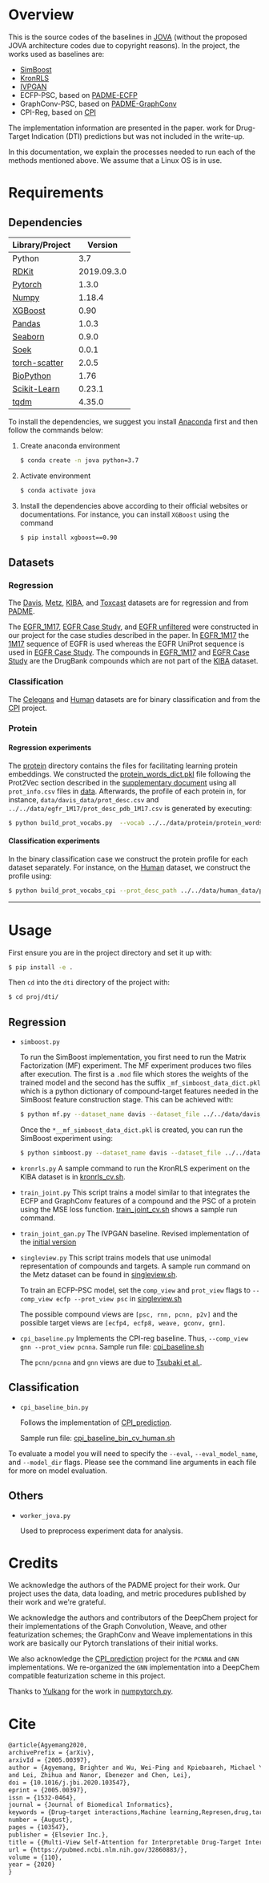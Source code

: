 #  Overview
This is the source codes of the baselines in [JOVA](https://pubmed.ncbi.nlm.nih.gov/32860883/) (without the proposed JOVA architecture 
codes due to copyright reasons). In the project, the works used as baselines are:
- [SimBoost](https://www.ncbi.nlm.nih.gov/pmc/articles/PMC5395521/)
- [KronRLS](https://academic.oup.com/bib/article/16/2/325/246479)
- [IVPGAN](https://ieeexplore.ieee.org/document/9067510)
- ECFP-PSC, based on [PADME-ECFP](https://arxiv.org/abs/1807.09741)
- GraphConv-PSC, based on [PADME-GraphConv](https://arxiv.org/abs/1807.09741)
- CPI-Reg, based on [CPI](https://academic.oup.com/bioinformatics/article/35/2/309/5050020)

The implementation information are presented in the paper.
work for Drug-Target Indication (DTI) predictions but was not included in the 
write-up.

In this documentation, we explain the processes needed to run each of the methods mentioned above.
We assume that a Linux OS is in use.

# Requirements
## Dependencies

| Library/Project                                              | Version     |
|--------------------------------------------------------------|-------------|
| Python                                                       | 3.7         |
| [RDKit](https://anaconda.org/rdkit/rdkit)                    | 2019.09.3.0 |
| [Pytorch](https://pytorch.org/get-started/locally/)          | 1.3.0       |
| [Numpy](https://pypi.org/project/numpy/)                     | 1.18.4      |
| [XGBoost](https://pypi.org/project/xgboost/)                 | 0.90        |
| [Pandas](https://pypi.org/project/pandas/)                   | 1.0.3       |
| [Seaborn](https://pypi.org/project/seaborn/)                 | 0.9.0       |
| [Soek](https://github.com/bbrighttaer/soek)                  | 0.0.1       |
| [torch-scatter](https://github.com/rusty1s/pytorch_scatter)  | 2.0.5       |
| [BioPython](https://biopython.org/wiki/Download)             | 1.76        |
| [Scikit-Learn](https://scikit-learn.org/stable/install.html) | 0.23.1       |
| [tqdm](https://github.com/tqdm/tqdm)                         | 4.35.0      |

To install the dependencies, we suggest you install 
[Anaconda](https://www.anaconda.com/products/individual) 
first and then follow the commands below:

1. Create anaconda environment
    ```bash
    $ conda create -n jova python=3.7
    ```
2. Activate environment
   ```bash
   $ conda activate jova
   ```
3. Install the dependencies above according to their official websites or documentations.
For instance, you can install `XGBoost` using the command
   ```bash
   $ pip install xgboost==0.90
   ```

## Datasets
### Regression
The [Davis](./data/davis_data), [Metz](./data/metz_data), [KIBA](./data/KIBA_data), 
and [Toxcast](./data/full_toxcast) datasets are for regression and from 
[PADME](https://github.com/simonfqy/PADME). 

The [EGFR_1M17](./data/egfr_1M17), [EGFR Case Study](./data/egfr_case_study), 
and [EGFR unfiltered](./data/egfr_unfiltered) were constructed in our project for
the case studies described in the paper. In [EGFR_1M17](./data/egfr_1M17) 
the [1M17](https://www.rcsb.org/structure/1M17) sequence of EGFR is used 
whereas the EGFR UniProt sequence is used in [EGFR Case Study](./data/egfr_case_study).
The compounds in [EGFR_1M17](./data/egfr_1M17) and [EGFR Case Study](./data/egfr_case_study) are
the DrugBank compounds which are not part of the [KIBA](./data/KIBA_data) dataset.

### Classification
The [Celegans](./data/celegans_data) and [Human](./data/human_data) datasets are for binary classification 
and from the [CPI](https://github.com/masashitsubaki/CPI_prediction) project.

### Protein
#### Regression experiments
The [protein](./data/protein) directory contains the files for facilitating learning protein embeddings.
We constructed the [protein_words_dict.pkl](./data/protein/protein_words_dict.pkl) file following the
Prot2Vec section described in the [supplementary document](./jova_paper_sup.pdf) using 
all `prot_info.csv` files in [data](./data). 
Afterwards, the profile of each protein in, for instance, `data/davis_data/prot_desc.csv`
 and `../../data/egfr_1M17/prot_desc_pdb_1M17.csv` is generated by executing:

```bash
$ python build_prot_vocabs.py  --vocab ../../data/protein/protein_words_dict.pkl --prot_desc_path ../../data/davis_data/prot_desc.csv --prot_desc_path ../../data/egfr_1M17/prot_desc_pdb_1M17.csv
```

#### Classification experiments
In the binary classification case we construct the protein profile for each dataset separately.
For instance, on the [Human](./data/human_data) dataset, we construct the profile using:
```bash
$ python build_prot_vocabs_cpi --prot_desc_path ../../data/human_data/prot_desc.csv
```
___

# Usage
First ensure you are in the project directory and set it up with:
```bash
$ pip install -e .
```

Then `cd` into the `dti` directory of the project with:
```bash
$ cd proj/dti/
```

## Regression
- `simboost.py`

    To run the SimBoost implementation, you first need to run the Matrix Factorization (MF) experiment.
    The MF experiment produces two files after execution. The first is a `.mod` file which stores the 
    weights of the trained model and the second has the suffix `_mf_simboost_data_dict.pkl` which is a 
    python dictionary of compound-target features needed in the SimBoost feature construction stage.
    This can be achieved with:
    ```bash
    $ python mf.py --dataset_name davis --dataset_file ../../data/davis_data/restructured.csv --prot_desc_path ../../data/davis_data/prot_desc.csv --comp_view ecfp8 --prot_view psc
    ```
    Once the `*__mf_simboost_data_dict.pkl` is created, you can run the SimBoost experiment
    using:
    ```bash
    $ python simboost.py --dataset_name davis --dataset_file ../../data/davis_data/restructured.csv --prot_desc_path ../../data/davis_data/prot_desc.csv --model_dir ./model_dir/davis --filter_threshold 6 --comp_view ecfp8 --prot_view psc --fold_num 5 --mf_simboost_data_dict davis_MF_kiba_ecfp8_psc_mf_simboost_data_dict.pkl
    ```
    
- `kronrls.py`
    A sample command to run the KronRLS experiment on the KIBA dataset is in [kronrls_cv.sh](./proj/dti/kronrls_cv.sh).
- `train_joint.py`
   This script trains a model similar to that integrates the ECFP and GraphConv features
   of a compound and the PSC of a protein using the MSE loss function. 
   [train_joint_cv.sh](./proj/dti/train_joint.py) shows a sample run command.
- `train_joint_gan.py`
   The IVPGAN baseline. Revised implementation of the [initial version](https://github.com/bbrighttaer/ivpgan/blob/master/proj/dti/train_joint_gan.py)
- `singleview.py`
   This script trains models that use unimodal representation of compounds and targets.
   A sample run command on the Metz dataset can be found in [singleview.sh](./proj/dti/singleview.sh).
   
   To train an ECFP-PSC model, set the `comp_view` and `prot_view` flags to `--comp_view ecfp --prot_view psc`
   in [singleview.sh](./proj/dti/singleview.sh)
   
   The possible compound views are `[psc, rnn, pcnn, p2v]` and the possible target views are
   `[ecfp4, ecfp8, weave, gconv, gnn]`. 
- `cpi_baseline.py`
   Implements the CPI-reg baseline. Thus, `--comp_view gnn --prot_view pcnna`.
   Sample run file: [cpi_baseline.sh](./proj/dti/cpi_baseline.sh)
   
   The `pcnn/pcnna` and `gnn` views are due to 
   [Tsubaki et al.](https://academic.oup.com/bioinformatics/article/35/2/309/5050020).

## Classification
- `cpi_baseline_bin.py`

   Follows the implementation of 
   [CPI_prediction](https://github.com/masashitsubaki/CPI_prediction).
   
   Sample run file: [cpi_baseline_bin_cv_human.sh](./proj/dti/cpi_baseline_bin_cv_human.sh)

To evaluate a model you will need to specify the `--eval`, `--eval_model_name`, and `--model_dir` flags.
Please see the command line arguments in each file for more on model evaluation.

## Others
- `worker_jova.py`
    
    Used to preprocess experiment data for analysis.
# Credits
We acknowledge the authors of the PADME project for their work. 
Our project uses the data, data loading, and metric procedures published by 
their work and we're grateful. 

We acknowledge the authors and contributors 
of the DeepChem project for their implementations of the Graph Convolution, Weave, 
and other featurization schemes; the GraphConv and Weave implementations in this 
work are basically our Pytorch translations of their initial works.

We also acknowledge the [CPI_prediction](https://github.com/masashitsubaki/CPI_prediction)
project for the `PCNNA` and `GNN` implementations. We re-organized the `GNN` implementation
into a DeepChem compatible featurization scheme in this project.

Thanks to [Yulkang](https://github.com/yulkang) for the work in 
[numpytorch.py](https://github.com/yulkang/pylabyk/blob/master/numpytorch.py).

# Cite
```tex
@article{Agyemang2020,
archivePrefix = {arXiv},
arxivId = {2005.00397},
author = {Agyemang, Brighter and Wu, Wei-Ping and Kpiebaareh, Michael Yelpengne 
and Lei, Zhihua and Nanor, Ebenezer and Chen, Lei},
doi = {10.1016/j.jbi.2020.103547},
eprint = {2005.00397},
issn = {1532-0464},
journal = {Journal of Biomedical Informatics},
keywords = {Drug–target interactions,Machine learning,Represen,drug,target interactions},
number = {August},
pages = {103547},
publisher = {Elsevier Inc.},
title = {{Multi-View Self-Attention for Interpretable Drug-Target Interaction Prediction}},
url = {https://pubmed.ncbi.nlm.nih.gov/32860883/},
volume = {110},
year = {2020}
}
```


